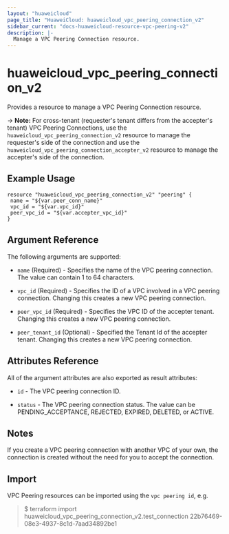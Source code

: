 ```yaml
---
layout: "huaweicloud"
page_title: "HuaweiCloud: huaweicloud_vpc_peering_connection_v2"
sidebar_current: "docs-huaweicloud-resource-vpc-peering-v2"
description: |-
  Manage a VPC Peering Connection resource.
---
```


# huaweicloud_vpc_peering_connection_v2

Provides a resource to manage a VPC Peering Connection resource.

-> **Note:** For cross-tenant (requester's tenant differs from the accepter's tenant) VPC Peering Connections, use the `huaweicloud_vpc_peering_connection_v2` resource to manage the requester's side of the connection and use the `huaweicloud_vpc_peering_connection_accepter_v2` resource to manage the accepter's side of the connection.

## Example Usage

 ```hcl
resource "huaweicloud_vpc_peering_connection_v2" "peering" {
  name = "${var.peer_conn_name}"
  vpc_id = "${var.vpc_id}"
  peer_vpc_id = "${var.accepter_vpc_id}"
}
 ```

## Argument Reference

The following arguments are supported:

* `name` (Required) - Specifies the name of the VPC peering connection. The value can contain 1 to 64 characters.

* `vpc_id` (Required) - Specifies the ID of a VPC involved in a VPC peering connection. Changing this creates a new VPC peering connection.

* `peer_vpc_id` (Required) - Specifies the VPC ID of the accepter tenant. Changing this creates a new VPC peering connection.

* `peer_tenant_id` (Optional) - Specified the Tenant Id of the accepter tenant. Changing this creates a new VPC peering connection.
  
## Attributes Reference

All of the argument attributes are also exported as
result attributes:

* `id` - The VPC peering connection ID.

* `status` - The VPC peering connection status. The value can be PENDING_ACCEPTANCE, REJECTED, EXPIRED, DELETED, or ACTIVE.

## Notes

If you create a VPC peering connection with another VPC of your own, the connection is created without the need for you to accept the connection.

## Import

VPC Peering resources can be imported using the `vpc peering id`, e.g.

> $ terraform import huaweicloud_vpc_peering_connection_v2.test_connection 22b76469-08e3-4937-8c1d-7aad34892be1